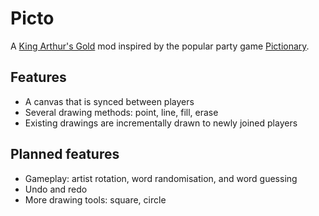# Picto

A [King Arthur's Gold](https://kag2d.com/) mod inspired by the popular party game [Pictionary](https://en.wikipedia.org/wiki/Pictionary).

## Features

- A canvas that is synced between players
- Several drawing methods: point, line, fill, erase
- Existing drawings are incrementally drawn to newly joined players

## Planned features

- Gameplay: artist rotation, word randomisation, and word guessing
- Undo and redo
- More drawing tools: square, circle
